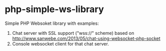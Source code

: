 php-simple-ws-library
=====================

Simple PHP Websoket library with examples:

1. Chat server with SSL support ("wss://" scheme) based on http://www.sanwebe.com/2013/05/chat-using-websocket-php-socket
2. Console websocket client for that chat server.
